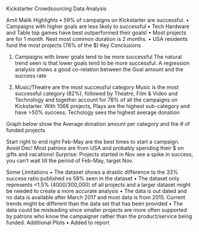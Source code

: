 Kickstarter Crowdsourcing Data Analysis

Amit Malik
Highlights
•	59% of campaigns on Kickstarter are successful.
•	Campaigns with higher goals are less likely to successful
•	Tech Hardware and Table top games have best outperformed their goals!
•	Most projects are for 1 month. Next most common duration is 2 months.
•	USA residents fund the most projects (78% of the $)
Key Conclusions
1.	Campaigns with lower goals tend to be more successful
The natural trend seen is that lower goals tend to be more successful. A regression analysis shows a good co-relation between the Goal amount and the success rate
 
2.	Music/Theatre are the most successful category
Music is the most successful category (82%), followed by Theatre, Film & Video and Technology and together account for 78% of all the campaigns on Kickstarter. With 1066 projects, Plays are the highest sub-category and have >50% success. Techology sees the highest average donation 
 
Graph below show the Average donation amount per category and the # of funded projects
 
Start right to end right
Feb-May are the best times to start a campaign. Avoid Dec! Most patrons are from USA and probably spending their $ on gifts and vacations!
Surprise: Projects started in Nov see a spike in success, you can’t wait till the period of Feb-May, target Nov.
 

Some Limitations 
•	The dataset shows a drastic difference to the 33% success ratio published vs 59% seen in the dataset
•	The dataset only represents <1.5% (4000/300,000) of all projects and a larger dataset might be needed to create a more accurate analysis
•	The data is out dated and no data is available after March 2017 and most data is from 2015. Current trends might be different than the data set that has been provided
•	The data could be misleading since smaller projects are more often supported by patrons who know the campaigner rather than the product/service being funded.
Additional Plots
•	Added to report

